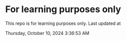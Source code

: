 # For learning purposes only
This repo is for learning purposes only.
Last updated at

Thursday, October 10, 2024 3:36:53 AM

